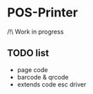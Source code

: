 # POS-Printer

/!\ Work in progress

## TODO list

- page code
- barcode & qrcode
- extends code esc driver
